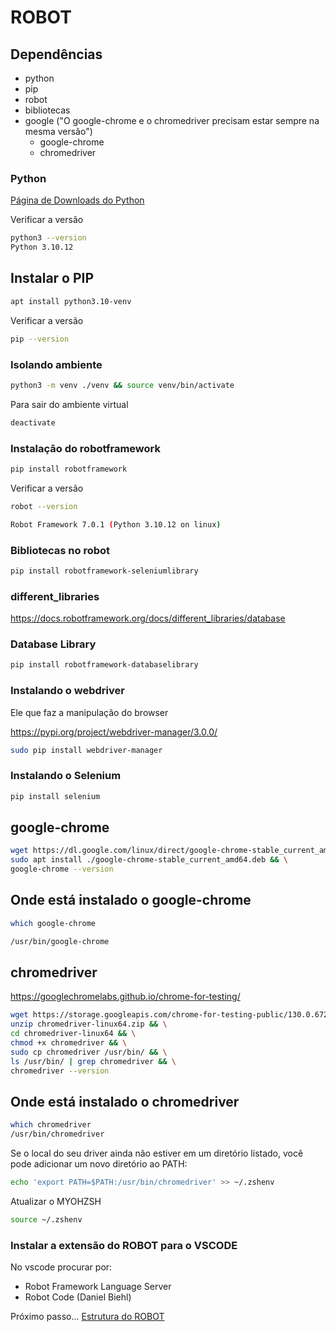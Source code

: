 # ROBOT

## Dependências

- python
- pip
- robot
- bibliotecas
- google ("O google-chrome e o chromedriver precisam estar sempre na mesma versão")
    - google-chrome
    - chromedriver

### Python

[Página de Downloads do Python](]https://www.python.org/downloads/)

Verificar a versão

```bash
python3 --version
Python 3.10.12
```

## Instalar o PIP

```bash
apt install python3.10-venv
```

Verificar a versão

```bash
pip --version
```

### Isolando ambiente

```bash
python3 -m venv ./venv && source venv/bin/activate
```

Para sair do ambiente virtual 

```bash
deactivate
```

### Instalação do robotframework

```bash
pip install robotframework
```

Verificar a versão

```bash
robot --version

Robot Framework 7.0.1 (Python 3.10.12 on linux)
```

### Bibliotecas no robot

```bash
pip install robotframework-seleniumlibrary
```

### different_libraries

https://docs.robotframework.org/docs/different_libraries/database

### Database Library

```bash
pip install robotframework-databaselibrary
```

### Instalando o webdriver

Ele que faz a manipulação do browser

https://pypi.org/project/webdriver-manager/3.0.0/

```bash
sudo pip install webdriver-manager 
```

### Instalando o Selenium 

```bash
pip install selenium
```

## google-chrome

```bash
wget https://dl.google.com/linux/direct/google-chrome-stable_current_amd64.deb && \
sudo apt install ./google-chrome-stable_current_amd64.deb && \
google-chrome --version
```

## Onde está instalado o google-chrome

```bash
which google-chrome

/usr/bin/google-chrome
```

## chromedriver

https://googlechromelabs.github.io/chrome-for-testing/

```bash
wget https://storage.googleapis.com/chrome-for-testing-public/130.0.6723.91/linux64/chromedriver-linux64.zip && \
unzip chromedriver-linux64.zip && \
cd chromedriver-linux64 && \
chmod +x chromedriver && \
sudo cp chromedriver /usr/bin/ && \
ls /usr/bin/ | grep chromedriver && \
chromedriver --version
```

## Onde está instalado o chromedriver

```bash
which chromedriver
/usr/bin/chromedriver
```

Se o local do seu driver ainda não estiver em um diretório listado, você pode adicionar um novo diretório ao PATH:

```bash
echo 'export PATH=$PATH:/usr/bin/chromedriver' >> ~/.zshenv
```

Atualizar o MYOHZSH

```bash
source ~/.zshenv
```

### Instalar a extensão do ROBOT para o VSCODE

No vscode procurar por:

- Robot Framework Language Server
- Robot Code (Daniel Biehl)

Próximo passo... [Estrutura do ROBOT](estrutura.md)